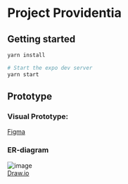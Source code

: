 # Project Providentia

## Getting started

```bash
yarn install

# Start the expo dev server
yarn start
```

## Prototype

### Visual Prototype:

[Figma](https://www.figma.com/proto/g0ZT492flLqF1lZINcrVpH/Project-Providentia?node-id=15%3A796&scaling=scale-down&page-id=0%3A1)

### ER-diagram

![image](https://user-images.githubusercontent.com/26925695/124613610-b2f5f180-de73-11eb-93a8-b1b1d8b7fe62.png)  
[Draw.io](https://drive.google.com/file/d/1uO78RjRZxjLqsNKLJrD51yemvB_zwbGh/view?usp=sharing)
